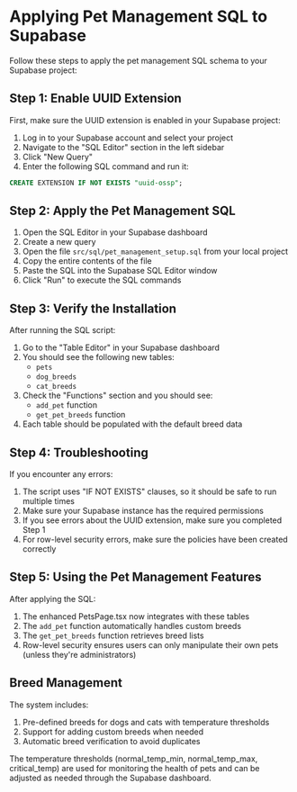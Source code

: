 # Applying Pet Management SQL to Supabase

Follow these steps to apply the pet management SQL schema to your Supabase project:

## Step 1: Enable UUID Extension

First, make sure the UUID extension is enabled in your Supabase project:

1. Log in to your Supabase account and select your project
2. Navigate to the "SQL Editor" section in the left sidebar
3. Click "New Query"
4. Enter the following SQL command and run it:

```sql
CREATE EXTENSION IF NOT EXISTS "uuid-ossp";
```

## Step 2: Apply the Pet Management SQL

1. Open the SQL Editor in your Supabase dashboard
2. Create a new query
3. Open the file `src/sql/pet_management_setup.sql` from your local project
4. Copy the entire contents of the file
5. Paste the SQL into the Supabase SQL Editor window
6. Click "Run" to execute the SQL commands

## Step 3: Verify the Installation

After running the SQL script:

1. Go to the "Table Editor" in your Supabase dashboard
2. You should see the following new tables:
   - `pets`
   - `dog_breeds`
   - `cat_breeds`
3. Check the "Functions" section and you should see:
   - `add_pet` function
   - `get_pet_breeds` function
4. Each table should be populated with the default breed data

## Step 4: Troubleshooting

If you encounter any errors:

1. The script uses "IF NOT EXISTS" clauses, so it should be safe to run multiple times
2. Make sure your Supabase instance has the required permissions
3. If you see errors about the UUID extension, make sure you completed Step 1
4. For row-level security errors, make sure the policies have been created correctly

## Step 5: Using the Pet Management Features

After applying the SQL:

1. The enhanced PetsPage.tsx now integrates with these tables
2. The `add_pet` function automatically handles custom breeds
3. The `get_pet_breeds` function retrieves breed lists
4. Row-level security ensures users can only manipulate their own pets (unless they're administrators)

## Breed Management

The system includes:

1. Pre-defined breeds for dogs and cats with temperature thresholds
2. Support for adding custom breeds when needed
3. Automatic breed verification to avoid duplicates

The temperature thresholds (normal_temp_min, normal_temp_max, critical_temp) are used for monitoring the health of pets and can be adjusted as needed through the Supabase dashboard. 